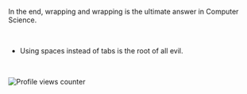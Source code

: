 In the end, wrapping and wrapping is the ultimate answer in Computer Science.
  

<br/>  




- Using spaces instead of tabs is the root of all evil.  
  

  

<br/>  

![Profile views counter](https://komarev.com/ghpvc/?username=Pudrick&&style=flat-square)  
  

<br/>  

